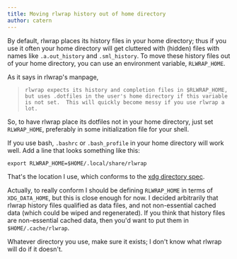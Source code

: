 ```yaml
---
title: Moving rlwrap history out of home directory
author: catern
---
```


By default, rlwrap places its history files in your home directory;
thus if you use it often your home directory will get cluttered with (hidden) files with names like `.a.out_history` and `.sml_history`.
To move these history files out of your home directory, you can use an environment variable, `RLWRAP_HOME`.

As it says in rlwrap's manpage,

> `rlwrap expects its history and completion files in $RLWRAP_HOME, but
> uses .dotfiles in the user's home directory if this variable is not
> set.  This will quickly become messy if you use rlwrap a lot.`

So, to have rlwrap place its dotfiles not in your home directory,
just set `RLWRAP_HOME`, preferably in some initialization file for your shell.

If you use bash, `.bashrc` or `.bash_profile` in your home directory will work well.
Add a line that looks something like this:

    export RLWRAP_HOME=$HOME/.local/share/rlwrap

That's the location I use, which conforms to the [xdg directory spec](http://standards.freedesktop.org/basedir-spec/latest/).

Actually, to really conform I should be defining `RLWRAP_HOME` in terms of `XDG_DATA_HOME`, but this is close enough for now.
I decided arbitrarily that rlwrap history files qualified as data files, and not non-essential cached data (which could be wiped and regenerated).
If you think that history files are non-essential cached data, then you'd want to put them in `$HOME/.cache/rlwrap`.

Whatever directory you use, make sure it exists; I don't know what rlwrap will do if it doesn't.
